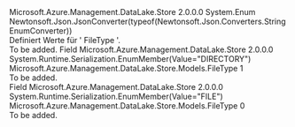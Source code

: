 <Type Name="FileType" FullName="Microsoft.Azure.Management.DataLake.Store.Models.FileType">
  <TypeSignature Language="C#" Value="public enum FileType" />
  <TypeSignature Language="ILAsm" Value=".class public auto ansi sealed FileType extends System.Enum" />
  <TypeSignature Language="DocId" Value="T:Microsoft.Azure.Management.DataLake.Store.Models.FileType" />
  <TypeSignature Language="VB.NET" Value="Public Enum FileType" />
  <TypeSignature Language="F#" Value="type FileType = " />
  <AssemblyInfo>
    <AssemblyName>Microsoft.Azure.Management.DataLake.Store</AssemblyName>
    <AssemblyVersion>2.0.0.0</AssemblyVersion>
  </AssemblyInfo>
  <Base>
    <BaseTypeName>System.Enum</BaseTypeName>
  </Base>
  <Attributes>
    <Attribute>
      <AttributeName>Newtonsoft.Json.JsonConverter(typeof(Newtonsoft.Json.Converters.StringEnumConverter))</AttributeName>
    </Attribute>
  </Attributes>
  <Docs>
    <summary>
            Definiert Werte für ' FileType '.
            </summary>
    <remarks>To be added.</remarks>
  </Docs>
  <Members>
    <Member MemberName="DIRECTORY">
      <MemberSignature Language="C#" Value="DIRECTORY" />
      <MemberSignature Language="ILAsm" Value=".field public static literal valuetype Microsoft.Azure.Management.DataLake.Store.Models.FileType DIRECTORY = int32(1)" />
      <MemberSignature Language="DocId" Value="F:Microsoft.Azure.Management.DataLake.Store.Models.FileType.DIRECTORY" />
      <MemberSignature Language="VB.NET" Value="DIRECTORY" />
      <MemberSignature Language="F#" Value="DIRECTORY = 1" Usage="Microsoft.Azure.Management.DataLake.Store.Models.FileType.DIRECTORY" />
      <MemberType>Field</MemberType>
      <AssemblyInfo>
        <AssemblyName>Microsoft.Azure.Management.DataLake.Store</AssemblyName>
        <AssemblyVersion>2.0.0.0</AssemblyVersion>
      </AssemblyInfo>
      <Attributes>
        <Attribute>
          <AttributeName>System.Runtime.Serialization.EnumMember(Value="DIRECTORY")</AttributeName>
        </Attribute>
      </Attributes>
      <ReturnValue>
        <ReturnType>Microsoft.Azure.Management.DataLake.Store.Models.FileType</ReturnType>
      </ReturnValue>
      <MemberValue>1</MemberValue>
      <Docs>
        <summary>To be added.</summary>
      </Docs>
    </Member>
    <Member MemberName="FILE">
      <MemberSignature Language="C#" Value="FILE" />
      <MemberSignature Language="ILAsm" Value=".field public static literal valuetype Microsoft.Azure.Management.DataLake.Store.Models.FileType FILE = int32(0)" />
      <MemberSignature Language="DocId" Value="F:Microsoft.Azure.Management.DataLake.Store.Models.FileType.FILE" />
      <MemberSignature Language="VB.NET" Value="FILE" />
      <MemberSignature Language="F#" Value="FILE = 0" Usage="Microsoft.Azure.Management.DataLake.Store.Models.FileType.FILE" />
      <MemberType>Field</MemberType>
      <AssemblyInfo>
        <AssemblyName>Microsoft.Azure.Management.DataLake.Store</AssemblyName>
        <AssemblyVersion>2.0.0.0</AssemblyVersion>
      </AssemblyInfo>
      <Attributes>
        <Attribute>
          <AttributeName>System.Runtime.Serialization.EnumMember(Value="FILE")</AttributeName>
        </Attribute>
      </Attributes>
      <ReturnValue>
        <ReturnType>Microsoft.Azure.Management.DataLake.Store.Models.FileType</ReturnType>
      </ReturnValue>
      <MemberValue>0</MemberValue>
      <Docs>
        <summary>To be added.</summary>
      </Docs>
    </Member>
  </Members>
</Type>